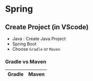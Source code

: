 # Spring

## Create Project (in VScode)
- Java : Create Java Project 
- Spring Boot
- Choose `Gradle` or `Maven`

### Gradle vs Maven
| Gradle | Maven |
| ------ | ----- |